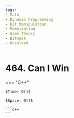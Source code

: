```yaml
---
tags:
- Math
- Dynamic Programming
- Bit Manipulation
- Memoization
- Game Theory
- Bitmask
- Unsolved
---
```



# 464. Can I Win

=== "C++"

    $Time: O()$

    $Space: O()$

    ```c++
    ```